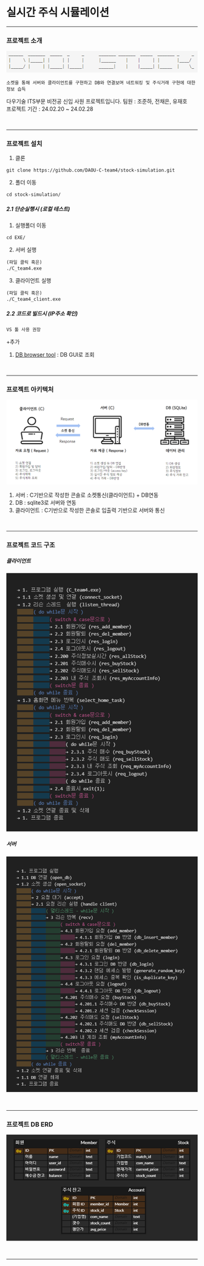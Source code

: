 # 실시간 주식 시뮬레이션

<hr/>

### 프로젝트 소개

![](images/title.png)

`소켓을 통해 서버와 클라이언트를 구현하고 DB와 연결보며 네트워킹 및 주식거래 구현에 대한 정보 습득 `

다우기술 ITS부문 비전공 신입 사원 프로젝트입니다.
팀원 : 조준하, 전채은, 유재호
<br/>
프로젝트 기간 : 24.02.20 ~ 24.02.28
<br/>


<br/>


<hr/>

### 프로젝트 설치
1. 클론
```
git clone https://github.com/DAOU-C-team4/stock-simulation.git
```
2. 폴더 이동
```
cd stock-simulation/
```
##### 2.1 단순실행시 (로컬 테스트)
1. 실행폴더 이동
```
cd EXE/
```
2. 서버 실행
```
(파일 클릭 혹은)
./C_team4.exe
```
3. 클라이언트 실행
```
(파일 클릭 혹은)
./C_team4_client.exe
```
##### 2.2 코드로 빌드시 (IP주소 확인)
```
VS 툴 사용 권장
```

+추가
1. [ DB browser tool](https://download.sqlitebrowser.org/DB.Browser.for.SQLite-3.12.2-win64.msi) : DB GUI로 조회

<br/>
<hr/>

### 프로젝트 아키텍처
![](images/architecture.png)
1. 서버 : C기반으로 작성한 콘솔로 소켓통신(클라이언트) + DB연동
2. DB : sqlite3로 서버와 연동
3. 클라이언트 : C기반으로 작성한 콘솔로 입출력 기반으로 서버와 통신

<br/>
<hr/>

### 프로젝트 코드 구조

##### 클라이언트
![](images/c_arch.PNG)

##### 서버
![](images/s_arch.PNG)

<br/>
<hr/>

### 프로젝트 DB ERD
![](images/ERD.png)

<br/>
<hr/>

